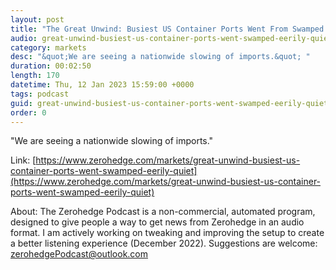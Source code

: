 ```yaml
---
layout: post
title: "The Great Unwind: Busiest US Container Ports Went From Swamped To Eerily Quiet"
audio: great-unwind-busiest-us-container-ports-went-swamped-eerily-quiet-0
category: markets
desc: "&quot;We are seeing a nationwide slowing of imports.&quot; "
duration: 00:02:50
length: 170
datetime: Thu, 12 Jan 2023 15:59:00 +0000
tags: podcast
guid: great-unwind-busiest-us-container-ports-went-swamped-eerily-quiet-0
order: 0
---
```

&quot;We are seeing a nationwide slowing of imports.&quot; 

Link: [https://www.zerohedge.com/markets/great-unwind-busiest-us-container-ports-went-swamped-eerily-quiet](https://www.zerohedge.com/markets/great-unwind-busiest-us-container-ports-went-swamped-eerily-quiet)

About: The Zerohedge Podcast is a non-commercial, automated program, designed to give people a way to get news from Zerohedge in an audio format.  I am actively working on tweaking and improving the setup to create a better listening experience (December 2022).  Suggestions are welcome: [zerohedgePodcast@outlook.com](mailto:zerohedgePodcast@outlook.com)